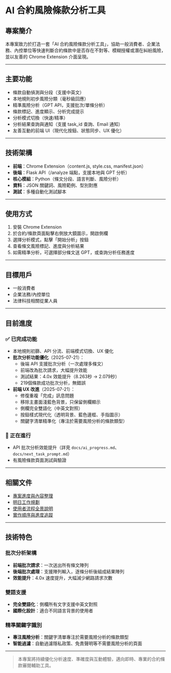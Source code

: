 # AI 合約風險條款分析工具

## 專案簡介

本專案致力於打造一套「AI 合約風險條款分析工具」，協助一般消費者、企業法務、內控單位等快速判斷合約條款中是否存在不對等、模糊授權或潛在糾紛風險，並以友善的 Chrome Extension 介面呈現。

---

## 主要功能

- 條款自動偵測與分段（支援中英文）
- 本地規則初步風險分類（毫秒級回應）
- 精準風險分析（GPT API，支援批次/單條分析）
- 條款標記、進度顯示、分析完成提示
- 分析模式切換（快速/精準）
- 分析結果查詢與通知（支援 task_id 查詢、Email 通知）
- 友善互動的前端 UI（現代化按鈕、狀態同步、UX 優化）

---

## 技術架構

- **前端**：Chrome Extension（content.js, style.css, manifest.json）
- **後端**：Flask API（/analyze 端點，支援本地與 GPT 分析）
- **核心模組**：Python（條文分段、語言判斷、風險分析）
- **資料**：JSON 關鍵詞、風險範例、型別對應
- **測試**：多種自動化測試腳本

---

## 使用方式

1. 安裝 Chrome Extension
2. 於合約/條款頁面點擊右側放大鏡圖示，開啟側欄
3. 選擇分析模式，點擊「開始分析」按鈕
4. 查看條文風險標記、進度與分析結果
5. 如需精準分析，可選擇部分條文送 GPT，或查詢分析任務進度

---

## 目標用戶

- 一般消費者
- 企業法務/內控單位
- 法律科技相關從業人員

---

## 目前進度

### ✅ 已完成功能
- 本地規則初篩、API 分流、前端模式切換、UX 優化
- **批次分析功能優化**（2025-07-21）：
  - 後端 API 支援批次分析（一次處理多條文）
  - 前端改為批次請求，大幅提升效能
  - 測試結果：4.0x 效能提升（8.263秒 → 2.079秒）
  - 219個條款成功批次分析，無錯誤
- **前端 UX 改進**（2025-07-21）：
  - 修復重複「完成」訊息問題
  - 移除主畫面淺藍色背景，只保留側欄顯示
  - 側欄完全雙語化（中英文對照）
  - 按鈕樣式現代化（透明背景、藍色邊框、手指圖示）
  - 關鍵字清單精準化（專注於需要風險分析的條款類型）

### 🚀 正在進行
- API 批次分析效能提升（詳見 `docs/ai_progress.md`、`docs/next_task_prompt.md`）
- 有風險條款頁面測試與驗證

---

## 相關文件

- [專案進度與內容整理](./ai_progress.md)
- [明日工作規劃](./next_task_prompt.md)
- [使用者流程全景說明](./使用者流程全景說明.md)
- [實作順序與進度追蹤](./實作順序與進度.md)

---

## 技術特色

### 批次分析架構
- **前端批次請求**：一次送出所有條文陣列
- **後端批次處理**：支援陣列輸入，逐條分析後組成結果陣列
- **效能提升**：4.0x 速度提升，大幅減少網路請求次數

### 雙語支援
- **完全雙語化**：側欄所有文字支援中英文對照
- **國際化設計**：適合不同語言背景的使用者

### 精準關鍵字識別
- **專注風險分析**：關鍵字清單專注於需要風險分析的條款類型
- **智能過濾**：自動過濾隱私政策、免責聲明等不需要風險分析的頁面

---

> 本專案將持續優化分析速度、準確度與互動體驗，邁向即時、專業的合約條款審閱輔助工具。